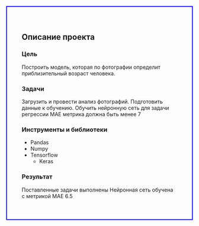<div style="border:solid Blue 2px; padding: 40px">

<h2><b>Описание проекта</b></h2>

### Цель 
Построить модель, которая по фотографии определит приблизительный возраст человека.
### Задачи
Загрузить и провести анализ фотографий.
Подготовить данные к обучению.
Обучить нейронную сеть для задачи регрессии 
MAE метрика должна быть менее 7 
### Инструменты и библиотеки
- Pandas
- Numpy
- Tensorflow
  - Keras
### Результат
Поставленные задачи выполнены
Нейронная сеть обучена с метрикой MAE 6.5

